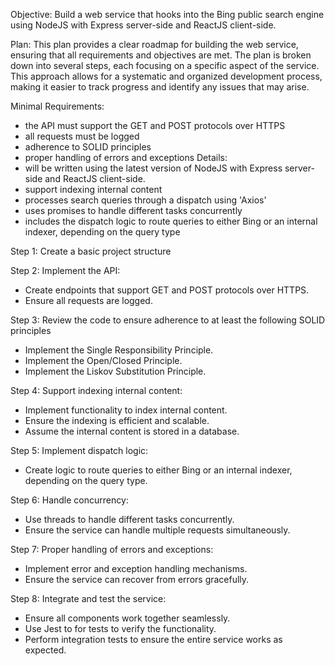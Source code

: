 
Objective: Build a web service that hooks into the Bing public search engine using NodeJS with Express server-side and ReactJS client-side.

Plan:
This plan provides a clear roadmap for building the web service, ensuring that all requirements and objectives are met. The plan is broken down into several steps, each focusing on a specific aspect of the service. This approach allows for a systematic and organized development process, making it easier to track progress and identify any issues that may arise.

Minimal Requirements:
- the API must support the GET and POST protocols over HTTPS
- all requests must be logged
- adherence to SOLID principles 
- proper handling of errors and exceptions
Details:
- will be written using the latest version of NodeJS with Express server-side and ReactJS client-side.
- support indexing internal content
- processes search queries through a dispatch using 'Axios'
- uses promises to handle different tasks concurrently 
- includes the dispatch logic to route queries to either Bing or an internal indexer, depending on the query type 

Step 1: Create a basic project structure

Step 2: Implement the API:
- Create endpoints that support GET and POST protocols over HTTPS.
- Ensure all requests are logged.

Step 3: Review the code to ensure adherence to at least the following SOLID principles
- Implement the Single Responsibility Principle.
- Implement the Open/Closed Principle.
- Implement the Liskov Substitution Principle.

Step 4: Support indexing internal content:
- Implement functionality to index internal content.
- Ensure the indexing is efficient and scalable.
- Assume the internal content is stored in a database.

Step 5: Implement dispatch logic:
- Create logic to route queries to either Bing or an internal indexer, depending on the query type.

Step 6: Handle concurrency:
- Use threads to handle different tasks concurrently.
- Ensure the service can handle multiple requests simultaneously.

Step 7: Proper handling of errors and exceptions:
- Implement error and exception handling mechanisms.
- Ensure the service can recover from errors gracefully.

Step 8: Integrate and test the service:
- Ensure all components work together seamlessly.
- Use Jest to for tests to verify the functionality.
- Perform integration tests to ensure the entire service works as expected.
